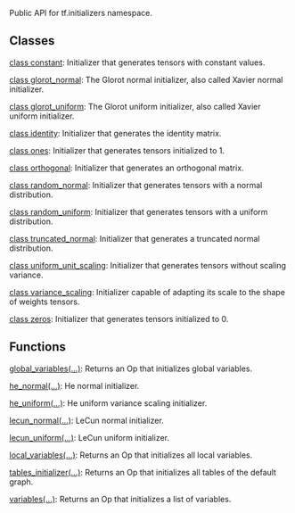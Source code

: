 
Public API for tf.initializers namespace.
## Classes
[class constant](https://www.tensorflow.org/api_docs/python/tf/compat/v1/keras/initializers/Constant): Initializer that generates tensors with constant values.

[class glorot_normal](https://www.tensorflow.org/api_docs/python/tf/compat/v1/keras/initializers/glorot_normal): The Glorot normal initializer, also called Xavier normal initializer.

[class glorot_uniform](https://www.tensorflow.org/api_docs/python/tf/compat/v1/keras/initializers/glorot_uniform): The Glorot uniform initializer, also called Xavier uniform initializer.

[class identity](https://www.tensorflow.org/api_docs/python/tf/compat/v1/keras/initializers/Identity): Initializer that generates the identity matrix.

[class ones](https://www.tensorflow.org/api_docs/python/tf/compat/v1/keras/initializers/Ones): Initializer that generates tensors initialized to 1.

[class orthogonal](https://www.tensorflow.org/api_docs/python/tf/compat/v1/keras/initializers/Orthogonal): Initializer that generates an orthogonal matrix.

[class random_normal](https://www.tensorflow.org/api_docs/python/tf/compat/v1/random_normal_initializer): Initializer that generates tensors with a normal distribution.

[class random_uniform](https://www.tensorflow.org/api_docs/python/tf/compat/v1/random_uniform_initializer): Initializer that generates tensors with a uniform distribution.

[class truncated_normal](https://www.tensorflow.org/api_docs/python/tf/compat/v1/truncated_normal_initializer): Initializer that generates a truncated normal distribution.

[class uniform_unit_scaling](https://www.tensorflow.org/api_docs/python/tf/compat/v1/uniform_unit_scaling_initializer): Initializer that generates tensors without scaling variance.

[class variance_scaling](https://www.tensorflow.org/api_docs/python/tf/compat/v1/keras/initializers/VarianceScaling): Initializer capable of adapting its scale to the shape of weights tensors.

[class zeros](https://www.tensorflow.org/api_docs/python/tf/compat/v1/keras/initializers/Zeros): Initializer that generates tensors initialized to 0.

## Functions
[global_variables(...)](https://www.tensorflow.org/api_docs/python/tf/compat/v1/global_variables_initializer): Returns an Op that initializes global variables.

[he_normal(...)](https://www.tensorflow.org/api_docs/python/tf/compat/v1/keras/initializers/he_normal): He normal initializer.

[he_uniform(...)](https://www.tensorflow.org/api_docs/python/tf/compat/v1/keras/initializers/he_uniform): He uniform variance scaling initializer.

[lecun_normal(...)](https://www.tensorflow.org/api_docs/python/tf/compat/v1/keras/initializers/lecun_normal): LeCun normal initializer.

[lecun_uniform(...)](https://www.tensorflow.org/api_docs/python/tf/compat/v1/keras/initializers/lecun_uniform): LeCun uniform initializer.

[local_variables(...)](https://www.tensorflow.org/api_docs/python/tf/compat/v1/local_variables_initializer): Returns an Op that initializes all local variables.

[tables_initializer(...)](https://www.tensorflow.org/api_docs/python/tf/compat/v1/tables_initializer): Returns an Op that initializes all tables of the default graph.

[variables(...)](https://www.tensorflow.org/api_docs/python/tf/compat/v1/variables_initializer): Returns an Op that initializes a list of variables.

